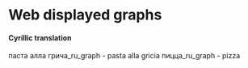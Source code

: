 # Web displayed graphs 

#### Cyrillic translation
паста алла грича_ru_graph - pasta alla gricia
пицца_ru_graph - pizza